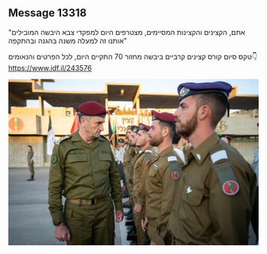 ## Message 13318

"אתם, הקצינים והקצינות המסיימים, מצטרפים היום למפקדי צבא היבשה המובילים אותנו זה למעלה משנה בהגנה ובהתקפה"

טקס סיום קורס קצינים קרביים ביבשה מחזור 70 התקיים היום, לכל הפרטים והנאומים👇
https://www.idf.il/243576

![Photo](13318/13318_photo.jpg)
